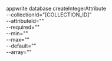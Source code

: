 appwrite database createIntegerAttribute \
        --collectionId="[COLLECTION_ID]" \
        --attributeId="" \
        --required="" \
        --min="" \
        --max="" \
        --default="" \
        --array=""
